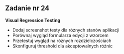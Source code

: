 <!-- _class: time20 -->

## Zadanie nr 24

**Visual Regression Testing**

- Dodaj screenshot testy dla różnych stanów aplikacji
- Porównaj wygląd formularza edycji z wzorcem
- Przetestuj wygląd na różnych rozdzielczościach
- Skonfiguruj threshold dla akceptowalnych różnic